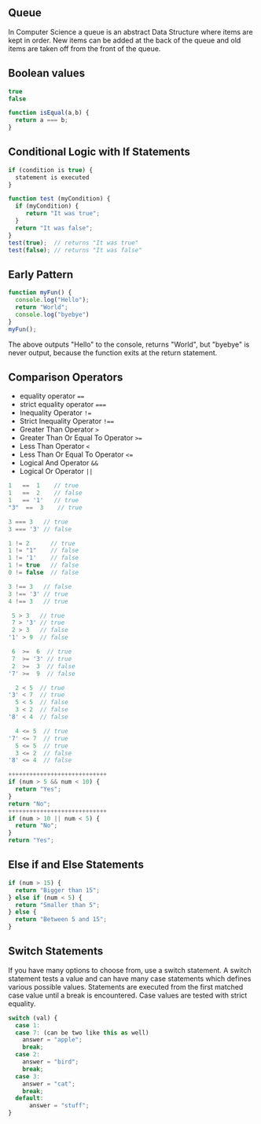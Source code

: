 
## Queue
In Computer Science a queue is an abstract Data Structure where items are kept in order. New items can be added at the back of the queue and old items are taken off from the front of the queue.

## Boolean values
```javascript
true
false
```

```javascript
function isEqual(a,b) {
  return a === b;
}
```


## Conditional Logic with If Statements
```javascript
if (condition is true) {
  statement is executed
}
```

```javascript
function test (myCondition) {
  if (myCondition) {
     return "It was true";
  }
  return "It was false";
}
test(true);  // returns "It was true"
test(false); // returns "It was false"
```
## Early Pattern
```javascript
function myFun() {
  console.log("Hello");
  return "World";
  console.log("byebye")
}
myFun();
```
The above outputs "Hello" to the console, returns "World", but "byebye" is never output, because the function exits at the return statement.

## Comparison Operators

* equality operator `==`
* strict equality operator `===`
* Inequality Operator `!=`
* Strict Inequality Operator `!==`
* Greater Than Operator `>`
* Greater Than Or Equal To Operator `>=`
*  Less Than Operator `<`
* Less Than Or Equal To Operator `<=`
* Logical And Operator `&&`
* Logical Or Operator `||`


```javascript
1   ==  1    // true
1   ==  2    // false
1   == '1'   // true
"3"  ==  3    // true

3 === 3   // true
3 === '3' // false

1 != 2      // true
1 != "1"    // false
1 != '1'    // false
1 != true   // false
0 != false  // false

3 !== 3   // false
3 !== '3' // true
4 !== 3   // true

 5 > 3   // true
 7 > '3' // true
 2 > 3   // false
'1' > 9  // false

 6  >=  6  // true
 7  >= '3' // true
 2  >=  3  // false
'7' >=  9  // false

  2 < 5  // true
'3' < 7  // true
  5 < 5  // false
  3 < 2  // false
'8' < 4  // false

  4 <= 5  // true
'7' <= 7  // true
  5 <= 5  // true
  3 <= 2  // false
'8' <= 4  // false

++++++++++++++++++++++++++++
if (num > 5 && num < 10) {
  return "Yes";
}
return "No";
++++++++++++++++++++++++++++
if (num > 10 || num < 5) {
  return "No";
}
return "Yes";

```

## Else if and Else Statements

```javascript
if (num > 15) {
  return "Bigger than 15";
} else if (num < 5) {
  return "Smaller than 5";
} else {
  return "Between 5 and 15";
}
```
## Switch Statements
If you have many options to choose from, use a switch statement. A switch statement tests a value and can have many case statements which defines various possible values. Statements are executed from the first matched case value until a break is encountered. Case values are tested with strict equality.

```javascript
switch (val) {
  case 1:
  case 7: (can be two like this as well)
    answer = "apple";
    break;
  case 2:
    answer = "bird";
    break;
  case 3:
    answer = "cat";
    break;
  default:
	  answer = "stuff";  
}
```
